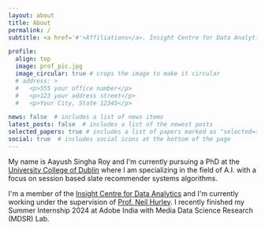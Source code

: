 ```yaml
---
layout: about
title: About
permalink: /
subtitle: <a href='#'>Affiliations</a>. Insight Centre for Data Analytics. University College of Dublin (UCD).

profile:
  align: top
  image: prof_pic.jpg
  image_circular: true # crops the image to make it circular
  # address: >
  #   <p>555 your office number</p>
  #   <p>123 your address street</p>
  #   <p>Your City, State 12345</p>

news: false  # includes a list of news items
latest_posts: false  # includes a list of the newest posts
selected_papers: true # includes a list of papers marked as "selected={true}"
social: true  # includes social icons at the bottom of the page
---
```



My name is Aayush Singha Roy and I'm currently pursuing a PhD at the [University College of Dublin](https://www.ucd.ie/) where I am specializing in the field of A.I. with a focus on session based slate recommender systems algorithms.

I'm a member of the [Insight Centre for Data Analytics](https://www.insight-centre.org/) and I'm currently working under the supervision of  [Prof. Neil Hurley](https://scholar.google.com/citations?user=Xy75cgsW65QC&hl=en&oi=ao). I recently finished my Summer Internship 2024 at Adobe India with Media Data Science Research (MDSR) Lab.

